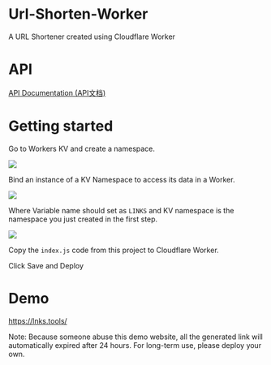 # Url-Shorten-Worker
A URL Shortener created using Cloudflare Worker

# API

[API Documentation (API文档)](API.md)

# Getting started

Go to Workers KV and create a namespace.

<img src="https://cdn.jsdelivr.net/npm/imst@0.0.4/20201205232805.png">

Bind an instance of a KV Namespace to access its data in a Worker.

<img src="https://cdn.jsdelivr.net/npm/imst@0.0.4/20201205232536.png">

Where Variable name should set as `LINKS` and KV namespace is the namespace you just created in the first step.

<img src="https://cdn.jsdelivr.net/npm/imst@0.0.4/20201205232704.png">

Copy the `index.js` code from this project to Cloudflare Worker. 

Click Save and Deploy

# Demo
https://lnks.tools/
 
Note: Because someone abuse this demo website, all the generated link will automatically expired after 24 hours. For long-term use, please deploy your own.
